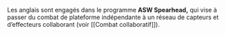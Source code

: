 Les anglais sont engagés dans le programme **ASW Spearhead,** qui vise à passer du combat de plateforme indépendante à un réseau de capteurs et d’effecteurs collaborant (voir [[Combat collaboratif]]).